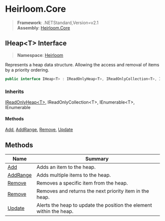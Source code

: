 # Heirloom.Core

> **Framework**: .NETStandard,Version=v2.1  
> **Assembly**: [Heirloom.Core][0]  

## IHeap\<T> Interface

> **Namespace**: [Heirloom][0]  

Represents a heap data structure. Allowing the access and removal of items by a priority ordering.

```cs
public interface IHeap<T> : IReadOnlyHeap<T>, IReadOnlyCollection<T>, IEnumerable<T>, IEnumerable
```

### Inherits

[IReadOnlyHeap\<T>][1], IReadOnlyCollection\<T>, IEnumerable\<T>, IEnumerable

#### Methods

[Add][2], [AddRange][3], [Remove][4], [Update][5]

## Methods

| Name          | Summary                                                             |
|---------------|---------------------------------------------------------------------|
| [Add][2]      | Adds an item to the heap.                                           |
| [AddRange][3] | Adds multiple items to the heap.                                    |
| [Remove][4]   | Removes a specific item from the heap.                              |
| [Remove][4]   | Removes and returns the next priority item in the heap.             |
| [Update][5]   | Alerts the heap to update the position the element within the heap. |

[0]: ../../Heirloom.Core.md
[1]: IReadOnlyHeap[T].md
[2]: IHeap[T]/Add.md
[3]: IHeap[T]/AddRange.md
[4]: IHeap[T]/Remove.md
[5]: IHeap[T]/Update.md
